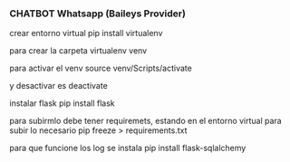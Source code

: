 ### CHATBOT Whatsapp (Baileys Provider)

crear entorno virtual
pip install virtualenv

para crear la carpeta
virtualenv venv


para activar el venv
source venv/Scripts/activate

y desactivar es 
deactivate

instalar flask
pip install flask

para subirmlo debe tener requiremets, estando en el entorno virtual para subir lo necesario
pip freeze > requirements.txt

para que funcione los log se instala
 pip install flask-sqlalchemy
